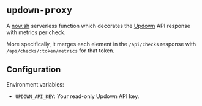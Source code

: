 # `updown-proxy`

A [now.sh](https://now.sh) serverless function which decorates the [Updown](https://updown.io) API response with metrics per check.

More specifically, it merges each element in the `/api/checks` response with `/api/checks/:token/metrics` for that token.

## Configuration

Environment variables:

- `UPDOWN_API_KEY`: Your read-only Updown API key.
